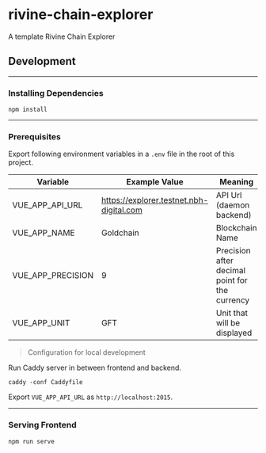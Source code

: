 # rivine-chain-explorer
A template Rivine Chain Explorer

## Development
- - -
### Installing Dependencies

```npm install```
- - -
### Prerequisites

Export following environment variables in a `.env` file in the root of this project.

| Variable  | Example Value | Meaning |
| ------------- | ------------- | ------------- |
| VUE_APP_API_URL  | https://explorer.testnet.nbh-digital.com  | API Url (daemon backend)  |
| VUE_APP_NAME  | Goldchain  | Blockchain Name  |
| VUE_APP_PRECISION  | 9  | Precision after decimal point for the currency |
| VUE_APP_UNIT  | GFT  | Unit that will be displayed  |


> Configuration for local development

Run Caddy server in between frontend and backend.

```caddy -conf Caddyfile```

Export `VUE_APP_API_URL` as `http://localhost:2015`.


- - -
### Serving Frontend

```npm run serve```